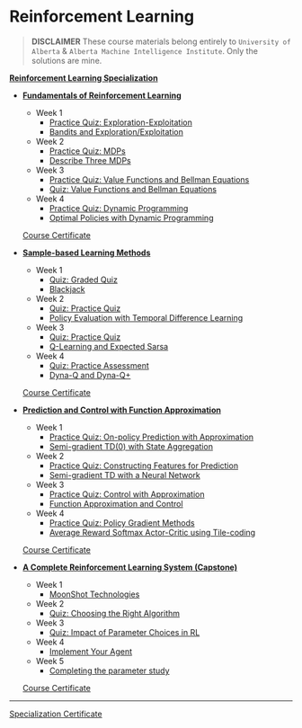 # Reinforcement Learning

> **DISCLAIMER**
> These course materials belong entirely to `University of Alberta` & `Alberta Machine Intelligence Institute`. Only the solutions are mine.

**[Reinforcement Learning Specialization](https://www.coursera.org/specializations/reinforcement-learning)**

- **[Fundamentals of Reinforcement Learning](https://www.coursera.org/learn/fundamentals-of-reinforcement-learning)**

  - Week 1
    - [Practice Quiz: Exploration-Exploitation]()
    - [Bandits and Exploration/Exploitation]()
  - Week 2
    - [Practice Quiz: MDPs]()
    - [Describe Three MDPs]()
  - Week 3
    - [Practice Quiz: Value Functions and Bellman Equations]()
    - [Quiz: Value Functions and Bellman Equations]()
  - Week 4
    - [Practice Quiz: Dynamic Programming]()
    - [Optimal Policies with Dynamic Programming]()

  [Course Certificate](https://coursera.org/share/eca42d0fe2152db44eca43d34a3549d1)
  <br>

- **[Sample-based Learning Methods](https://www.coursera.org/learn/sample-based-learning-methods)**

  - Week 1
    - [Quiz: Graded Quiz]()
    - [Blackjack]()
  - Week 2
    - [Quiz: Practice Quiz]()
    - [Policy Evaluation with Temporal Difference Learning]()
  - Week 3
    - [Quiz: Practice Quiz]()
    - [Q-Learning and Expected Sarsa]()
  - Week 4
    - [Quiz: Practice Assessment]()
    - [Dyna-Q and Dyna-Q+]()

  [Course Certificate](https://coursera.org/share/13e0079b2d97c923a041b2bbdc3fd955)
  <br>

- **[Prediction and Control with Function Approximation](https://www.coursera.org/learn/prediction-control-function-approximation)**

  - Week 1
    - [Practice Quiz: On-policy Prediction with Approximation]()
    - [Semi-gradient TD(0) with State Aggregation]()
  - Week 2
    - [Practice Quiz: Constructing Features for Prediction]()
    - [Semi-gradient TD with a Neural Network]()
  - Week 3
    - [Practice Quiz: Control with Approximation]()
    - [Function Approximation and Control]()
  - Week 4
    - [Practice Quiz: Policy Gradient Methods]()
    - [Average Reward Softmax Actor-Critic using Tile-coding]()

  [Course Certificate](https://coursera.org/share/e5cf3f2150ef9abd72ff32d494514775)
  <br>

- **[A Complete Reinforcement Learning System (Capstone)](https://www.coursera.org/learn/complete-reinforcement-learning-system)**

  - Week 1
    - [MoonShot Technologies]()
  - Week 2
    - [Quiz: Choosing the Right Algorithm]()
  - Week 3
    - [Quiz: Impact of Parameter Choices in RL]()
  - Week 4
    - [Implement Your Agent]()
  - Week 5
    - [Completing the parameter study]()

  [Course Certificate](https://coursera.org/share/0387de137d490c1f23e45f39359a9a28)

---

[Specialization Certificate](https://coursera.org/share/15989566e30e2dbc7b0ba0d5dfc47dfc)
